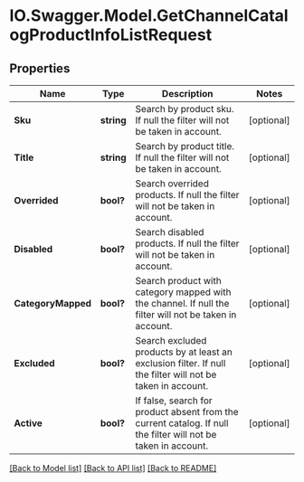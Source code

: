 # IO.Swagger.Model.GetChannelCatalogProductInfoListRequest
## Properties

Name | Type | Description | Notes
------------ | ------------- | ------------- | -------------
**Sku** | **string** | Search by product sku. If null the filter will not be taken in account. | [optional] 
**Title** | **string** | Search by product title. If null the filter will not be taken in account. | [optional] 
**Overrided** | **bool?** | Search overrided products. If null the filter will not be taken in account. | [optional] 
**Disabled** | **bool?** | Search disabled products. If null the filter will not be taken in account. | [optional] 
**CategoryMapped** | **bool?** | Search product with category mapped with the channel. If null the filter will not be taken in account. | [optional] 
**Excluded** | **bool?** | Search excluded products by at least an exclusion filter. If null the filter will not be taken in account. | [optional] 
**Active** | **bool?** | If false, search for product absent from the current catalog. If null the filter will not be taken in account. | [optional] 

[[Back to Model list]](../README.md#documentation-for-models) [[Back to API list]](../README.md#documentation-for-api-endpoints) [[Back to README]](../README.md)

